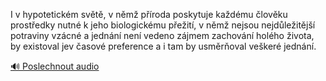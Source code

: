 
I v hypotetickém světě, v němž příroda poskytuje každému člověku prostředky nutné k jeho biologickému přežití, v němž nejsou nejdůležitější potraviny vzácné a jednání není vedeno zájmem zachování holého života, by existoval jev časové preference a i tam by usměrňoval veškeré jednání.

[🔊 Poslechnout audio](/data/7-paragraphs/audio/chapter_87/para_008-I-v-hypotetickm-svt-v-nm-proda-poskytuje-k.mp3)
